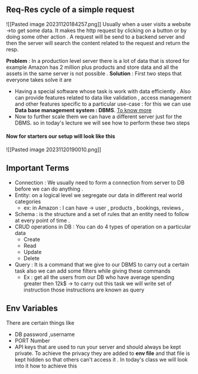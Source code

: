 
## Req-Res cycle of a simple request  
![[Pasted image 20231120184257.png]]
Usually when a user visits a website ->to get some data. It makes the http request by clicking on a button or by doing some other action . A request will be send to a backend server and then the server will search the content related to the request and return the resp.

**Problem** :  In a production level server there is a lot of data that is stored for example Amazon has 2 million plus products and store data and all the assets in the same server is not possible . 
**Solution** : First two steps that everyone takes solve it are
* Having a special software whose task is work with data efficiently . Also can provide features related to data like validation , access management and other features specific to a particular use-case : for this we can use **Data base management system : DBMS**. [To know more](https://byjus.com/commerce/concept-and-features-of-dbms/) 
* Now to further scale them we can have a different server just for the DBMS.
so in today's lecture we will  see how to perform these two steps 
#### Now for starters our setup will look like this 
![[Pasted image 20231120190010.png]] 



## Important Terms
* Connection : We usually need to form a connection from server to DB before we can do anything . 
* Entity: on a logical level we  segregate our data in different real world categories 
	* ex: in Amazon : I can have -> user , products , bookings, reviews , 
* Schema : is the structure and a set of rules that an entity need to follow at every point of time .
* CRUD operations in DB : You can do 4 types of operation on a particular data    
	* Create
	* Read 
	* Update 
	* Delete 
* Query : It is a command that we give to our DBMS to carry out a certain task also we can add some filters while giving these commands
	* Ex :  get all the users from our DB who have average spending greater then 12k$ -> to carry out this task we will write set of instruction those instructions are known as query  
## Env Variables 
There are certain things like
* DB password ,username 
* PORT Number
* API keys
that are used to run your server and should always be kept private. To achieve the privacy they are added to **env file** and that file is kept hidden so that others can't access it . 
In today's class we will look into it how to achieve this
